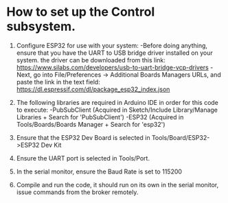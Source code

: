 # How to set up the Control subsystem.


1) Configure ESP32 for use with your system:
	-Before doing anything, ensure that you have the UART to USB bridge driver installed on your system.
	the driver can be downloaded from this link: https://www.silabs.com/developers/usb-to-uart-bridge-vcp-drivers
	-Next, go into File/Preferences -> Additional Boards Managers URLs, and paste the link in the text field:
	https://dl.espressif.com/dl/package_esp32_index.json

2) The following libraries are required in Arduino IDE in order for this code to execute:
	-PubSubClient (Acquired in Sketch/Include Library/Manage Libraries + Search for 'PubSubClient')
	-ESP32 (Acquired in Tools/Boards/Boards Manager + Search for 'esp32')

3) Ensure that the ESP32 Dev Board is selected in Tools/Board/ESP32->ESP32 Dev Kit

4) Ensure the UART port is selected in Tools/Port.

5) In the serial monitor, ensure the Baud Rate is set to 115200

6) Compile and run the code, it should run on its own in the serial monitor, issue commands from the broker remotely.


